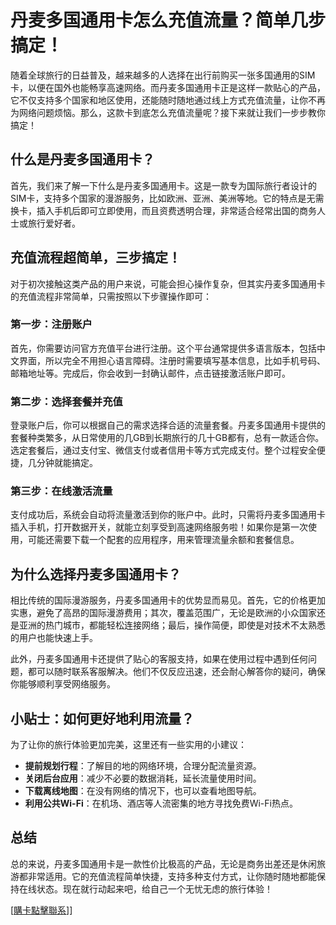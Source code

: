 # 丹麦多国通用卡怎么充值流量？简单几步搞定！

随着全球旅行的日益普及，越来越多的人选择在出行前购买一张多国通用的SIM卡，以便在国外也能畅享高速网络。而丹麦多国通用卡正是这样一款贴心的产品，它不仅支持多个国家和地区使用，还能随时随地通过线上方式充值流量，让你不再为网络问题烦恼。那么，这款卡到底怎么充值流量呢？接下来就让我们一步步教你搞定！

## 什么是丹麦多国通用卡？

首先，我们来了解一下什么是丹麦多国通用卡。这是一款专为国际旅行者设计的SIM卡，支持多个国家的漫游服务，比如欧洲、亚洲、美洲等地。它的特点是无需换卡，插入手机后即可立即使用，而且资费透明合理，非常适合经常出国的商务人士或旅行爱好者。

## 充值流程超简单，三步搞定！

对于初次接触这类产品的用户来说，可能会担心操作复杂，但其实丹麦多国通用卡的充值流程非常简单，只需按照以下步骤操作即可：

### 第一步：注册账户

首先，你需要访问官方充值平台进行注册。这个平台通常提供多语言版本，包括中文界面，所以完全不用担心语言障碍。注册时需要填写基本信息，比如手机号码、邮箱地址等。完成后，你会收到一封确认邮件，点击链接激活账户即可。

### 第二步：选择套餐并充值

登录账户后，你可以根据自己的需求选择合适的流量套餐。丹麦多国通用卡提供的套餐种类繁多，从日常使用的几GB到长期旅行的几十GB都有，总有一款适合你。选定套餐后，通过支付宝、微信支付或者信用卡等方式完成支付。整个过程安全便捷，几分钟就能搞定。

### 第三步：在线激活流量

支付成功后，系统会自动将流量激活到你的账户中。此时，只需将丹麦多国通用卡插入手机，打开数据开关，就能立刻享受到高速网络服务啦！如果你是第一次使用，可能还需要下载一个配套的应用程序，用来管理流量余额和套餐信息。

## 为什么选择丹麦多国通用卡？

相比传统的国际漫游服务，丹麦多国通用卡的优势显而易见。首先，它的价格更加实惠，避免了高昂的国际漫游费用；其次，覆盖范围广，无论是欧洲的小众国家还是亚洲的热门城市，都能轻松连接网络；最后，操作简便，即使是对技术不太熟悉的用户也能快速上手。

此外，丹麦多国通用卡还提供了贴心的客服支持，如果在使用过程中遇到任何问题，都可以随时联系客服解决。他们不仅反应迅速，还会耐心解答你的疑问，确保你能够顺利享受网络服务。

## 小贴士：如何更好地利用流量？

为了让你的旅行体验更加完美，这里还有一些实用的小建议：

- **提前规划行程**：了解目的地的网络环境，合理分配流量资源。
- **关闭后台应用**：减少不必要的数据消耗，延长流量使用时间。
- **下载离线地图**：在没有网络的情况下，也可以查看地图导航。
- **利用公共Wi-Fi**：在机场、酒店等人流密集的地方寻找免费Wi-Fi热点。

## 总结

总的来说，丹麦多国通用卡是一款性价比极高的产品，无论是商务出差还是休闲旅游都非常适用。它的充值流程简单快捷，支持多种支付方式，让你随时随地都能保持在线状态。现在就行动起来吧，给自己一个无忧无虑的旅行体验！

[[購卡點擊聯系](https://t.me/s/esim1088)]]